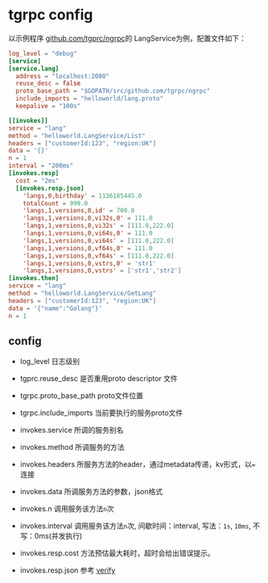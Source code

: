 # tgrpc config

以示例程序 [github.com/tgprc/ngrpc](https://github.com/tgprc/ngrpc)的 LangService为例，配置文件如下：

```toml
log_level = "debug"
[service]
[service.lang]
  address = "localhost:2080"
  reuse_desc = false
  proto_base_path = "$GOPATH/src/github.com/tgrpc/ngrpc"
  include_imports = "helloworld/lang.proto"
  keepalive = "100s"

[[invokes]]
service = "lang"
method = "helloworld.LangService/List"
headers = ["customerId:123", "region:UK"]
data = '{}'
n = 1
interval = "200ms"
[invokes.resp]
  cost = "2ms"
  [invokes.resp.json]
    'langs,0,birthday' = 1136185445.0
    totalCount = 999.0
    'langs,1,versions,0,id' = 700.0
    'langs,1,versions,0,vi32s,0' = 111.0
    'langs,1,versions,0,vi32s' = [111.0,222.0]
    'langs,1,versions,0,vi64s,0' = 111.0
    'langs,1,versions,0,vi64s' = [111.0,222.0]
    'langs,1,versions,0,vf64s,0' = 111.0
    'langs,1,versions,0,vf64s' = [111.0,222.0]
    'langs,1,versions,0,vstrs,0' = 'str1'
    'langs,1,versions,0,vstrs' = ['str1','str2']
[invokes.then]
service = "lang"
method = "helloworld.LangService/GetLang"
headers = ["customerId:123", "region:UK"]
data = '{"name":"Golang"}'
n = 1
```

## config

 - log_level 日志级别

 - tgprc.reuse_desc 是否重用proto descriptor 文件

 - tgrpc.proto_base_path proto文件位置

 - tgrpc.include_imports 当前要执行的服务proto文件

 - invokes.service 所调的服务别名

 - invokes.method 所调服务的方法

 - invokes.headers 所服务方法的header，通过metadata传递，kv形式，以`=`连接

 - invokes.data 所调服务方法的参数，json格式

 - invokes.n 调用服务该方法`n`次

 - invokes.interval 调用服务该方法`n`次, 间歇时间：interval, 写法：`1s`, `10ms`, 不写：0ms(并发执行)

 - invokes.resp.cost 方法预估最大耗时，超时会给出错误提示。

 - invokes.resp.json 参考 [verify](verify.md)
